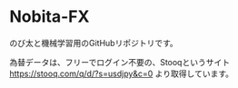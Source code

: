 # Nobita-FX
のび太と機械学習用のGitHubリポジトリです。

為替データは、フリーでログイン不要の、Stooqというサイト
https://stooq.com/q/d/?s=usdjpy&c=0
より取得しています。

